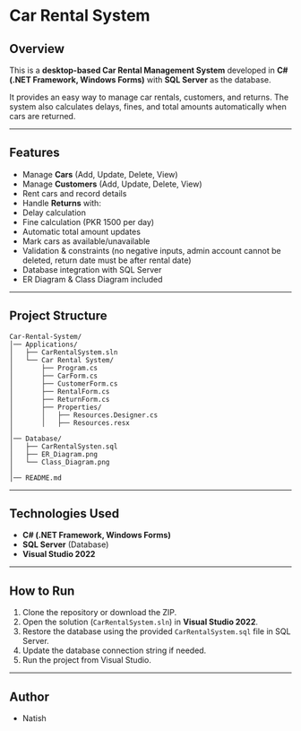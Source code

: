 # Car Rental System  

## Overview  
This is a **desktop-based Car Rental Management System** developed in **C# (.NET Framework, Windows Forms)** with **SQL Server** as the database.  

It provides an easy way to manage car rentals, customers, and returns. The system also calculates delays, fines, and total amounts automatically when cars are returned.  

---

##  Features  
-  Manage **Cars** (Add, Update, Delete, View)  
-  Manage **Customers** (Add, Update, Delete, View)  
-  Rent cars and record details  
-  Handle **Returns** with:  
  - Delay calculation  
  - Fine calculation (PKR 1500 per day)  
  - Automatic total amount updates  
-  Mark cars as available/unavailable  
-  Validation & constraints (no negative inputs, admin account cannot be deleted, return date must be after rental date)  
-  Database integration with SQL Server  
-  ER Diagram & Class Diagram included  

---

##  Project Structure  

```
Car-Rental-System/
│── Applications/
│   ├── CarRentalSystem.sln
│   └── Car Rental System/
│       ├── Program.cs
│       ├── CarForm.cs
│       ├── CustomerForm.cs
│       ├── RentalForm.cs
│       ├── ReturnForm.cs
│       ├── Properties/
│       │   ├── Resources.Designer.cs
│       │   ├── Resources.resx
│
│── Database/
│   ├── CarRentalSysten.sql
│   ├── ER_Diagram.png
│   └── Class_Diagram.png
│
│── README.md

```

---

## Technologies Used  
- **C# (.NET Framework, Windows Forms)**  
- **SQL Server** (Database)  
- **Visual Studio 2022**  

---

##  How to Run  
1. Clone the repository or download the ZIP.  
2. Open the solution (`CarRentalSystem.sln`) in **Visual Studio 2022**.  
3. Restore the database using the provided `CarRentalSystem.sql` file in SQL Server.  
4. Update the database connection string if needed.  
5. Run the project from Visual Studio.  

---


## Author  
- Natish  
